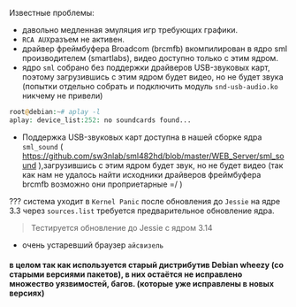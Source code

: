 Известные проблемы:
- давольно медленная эмуляция игр требующих графики.
- `RCA AUX`разъем не активен.
- драйвер фреймбуфера Broadcom (brcmfb) вкомпилирован в ядро sml производителем (smartlabs), видео доступно только с этим ядром.
- ядро `sml` собрано без поддержки драйверов USB-звуковых карт, поэтому загрузившись с этим ядром будет видео, но не будет звука (попытки отдельно собрать и подключить модуль `snd-usb-audio.ko` никчему не привели)
```php
root@debian:~# aplay -l                                                                                    
aplay: device_list:252: no soundcards found...
```

- Поддержка USB-звуковых карт доступна в нашей сборке ядра `sml_sound` ( https://github.com/sw3nlab/sml482hd/blob/master/WEB_Server/sml_sound ),загрузившись с этим ядром будет звук, но не будет видео (так как нам не удалось найти исходники драйверов фреймбуфера brcmfb возможно они проприетарные =/ )


??? система уходит в `Kernel Panic` после обновления до `Jessie` на ядре 3.3 через `sources.list` требуется предварительное обновление ядра.
> Тестируется обновление до Jessie с ядром 3.14

- очень устаревший браузер `айсвизель`

#### в целом так как используется старый дистрибутив Debian wheezy (со старыми версиями пакетов), в них остаётся не исправлено множество уязвимостей, багов. (которые уже исправлены в новых версиях)
